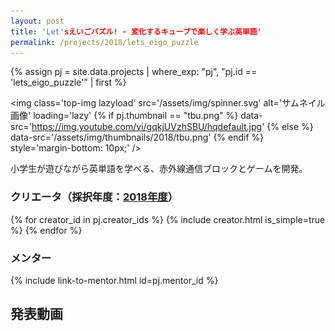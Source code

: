 ```yaml
---
layout: post
title: 'Let'sえいごパズル! - 変化するキューブで楽しく学ぶ英単語'
permalink: /projects/2018/lets_eigo_puzzle
---
```


{% assign pj = site.data.projects | where_exp: "pj", "pj.id == 'lets_eigo_puzzle'" | first %}

<img class='top-img lazyload' src='/assets/img/spinner.svg' alt='サムネイル画像' loading='lazy'
{% if pj.thumbnail == "tbu.png" %} data-src='https://img.youtube.com/vi/gqkjUVzhSBU/hqdefault.jpg'
{% else %}                         data-src='/assets/img/thumbnails/2018/tbu.png'
{% endif %}                        style='margin-bottom: 10px;' />

小学生が遊びながら英単語を学べる、赤外線通信ブロックとゲームを開発。

### クリエータ（採択年度：<a href='/projects/2018'>2018年度</a>）
<p>
{% for creator_id in pj.creator_ids %}
  {% include creator.html is_simple=true %}
{% endfor %}
</p>

### メンター
<p>{% include link-to-mentor.html id=pj.mentor_id %}</p>

## 発表動画
<div class="youtube">
  <iframe width="560" height="315" class="lazyload" data-src="https://www.youtube.com/embed/gqkjUVzhSBU?rel=0" frameborder="0" allowfullscreen=""></iframe>
</div>

